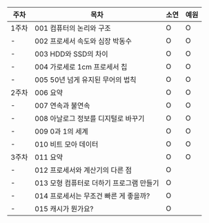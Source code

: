 |주차|목차|소연|예원|
|---|---|---|---|
|1주차|001 컴퓨터의 논리와 구조|O|O|
|-|002 프로세서 속도와 심장 박동수|O|O|
|-|003 HDD와 SSD의 차이|O|O|
|-|004 가로세로 1cm 프로세서 칩|O|O|
|-|005 50년 넘게 유지된 무어의 법칙|O|O|
|2주차|006 요약|O|O|
|-|007 연속과 불연속|O|O|
|-|008 아날로그 정보를 디지털로 바꾸기|O|O|
|-|009 0과 1의 세계|O|O|
|-|010 비트 모아 데이터|O|O|
|3주차|011 요약|O|O|
|-|012 프로세서와 계산기의 다른 점|O||
|-|013 모형 컴퓨터로 더하기 프로그램 만들기|O||
|-|014 프로세서는 무조건 빠른 게 좋을까?|O||
|-|015 캐시가 뭔가요?|O||

